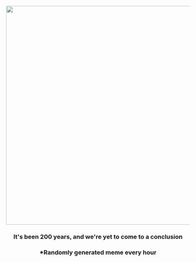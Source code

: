 <p align="center">
        <img src="https://i.redd.it/jkde4kquh3491.png" width="600" height="600">
        </p>
        <h3 align="center">It's been 200 years, and we're yet to come to a conclusion</h3>
        <h3 align="center">*Randomly generated meme every hour</h3>
    